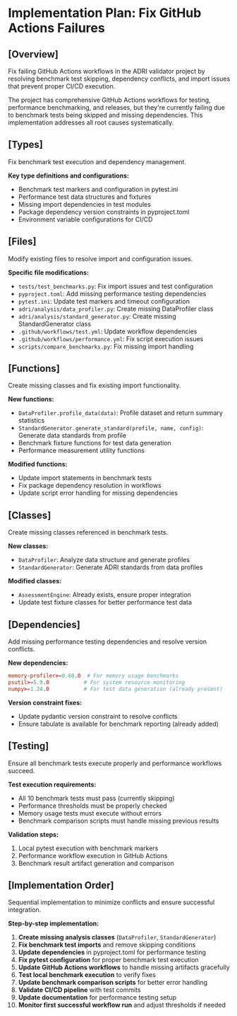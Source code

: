 # Implementation Plan: Fix GitHub Actions Failures

## [Overview]
Fix failing GitHub Actions workflows in the ADRI validator project by resolving benchmark test skipping, dependency conflicts, and import issues that prevent proper CI/CD execution.

The project has comprehensive GitHub Actions workflows for testing, performance benchmarking, and releases, but they're currently failing due to benchmark tests being skipped and missing dependencies. This implementation addresses all root causes systematically.

## [Types]
Fix benchmark test execution and dependency management.

**Key type definitions and configurations:**
- Benchmark test markers and configuration in pytest.ini
- Performance test data structures and fixtures  
- Missing import dependencies in test modules
- Package dependency version constraints in pyproject.toml
- Environment variable configurations for CI/CD

## [Files]
Modify existing files to resolve import and configuration issues.

**Specific file modifications:**
- `tests/test_benchmarks.py`: Fix import issues and test configuration
- `pyproject.toml`: Add missing performance testing dependencies
- `pytest.ini`: Update test markers and timeout configuration  
- `adri/analysis/data_profiler.py`: Create missing DataProfiler class
- `adri/analysis/standard_generator.py`: Create missing StandardGenerator class
- `.github/workflows/test.yml`: Update workflow dependencies
- `.github/workflows/performance.yml`: Fix script execution issues
- `scripts/compare_benchmarks.py`: Fix missing import handling

## [Functions]
Create missing classes and fix existing import functionality.

**New functions:**
- `DataProfiler.profile_data(data)`: Profile dataset and return summary statistics
- `StandardGenerator.generate_standard(profile, name, config)`: Generate data standards from profile
- Benchmark fixture functions for test data generation
- Performance measurement utility functions

**Modified functions:**  
- Update import statements in benchmark tests
- Fix package dependency resolution in workflows
- Update script error handling for missing dependencies

## [Classes]
Create missing classes referenced in benchmark tests.

**New classes:**
- `DataProfiler`: Analyze data structure and generate profiles
- `StandardGenerator`: Generate ADRI standards from data profiles  

**Modified classes:**
- `AssessmentEngine`: Already exists, ensure proper integration
- Update test fixture classes for better performance test data

## [Dependencies]
Add missing performance testing dependencies and resolve version conflicts.

**New dependencies:**
```toml
memory-profiler>=0.60.0  # For memory usage benchmarks
psutil>=5.9.0           # For system resource monitoring  
numpy>=1.24.0           # For test data generation (already present)
```

**Version constraint fixes:**
- Update pydantic version constraint to resolve conflicts
- Ensure tabulate is available for benchmark reporting (already added)

## [Testing]
Ensure all benchmark tests execute properly and performance workflows succeed.

**Test execution requirements:**
- All 10 benchmark tests must pass (currently skipping)
- Performance thresholds must be properly checked
- Memory usage tests must execute without errors
- Benchmark comparison scripts must handle missing previous results

**Validation steps:**
1. Local pytest execution with benchmark markers
2. Performance workflow execution in GitHub Actions
3. Benchmark result artifact generation and comparison

## [Implementation Order]
Sequential implementation to minimize conflicts and ensure successful integration.

**Step-by-step implementation:**

1. **Create missing analysis classes** (`DataProfiler`, `StandardGenerator`)
2. **Fix benchmark test imports** and remove skipping conditions  
3. **Update dependencies** in pyproject.toml for performance testing
4. **Fix pytest configuration** for proper benchmark test execution
5. **Update GitHub Actions workflows** to handle missing artifacts gracefully
6. **Test local benchmark execution** to verify fixes
7. **Update benchmark comparison scripts** for better error handling
8. **Validate CI/CD pipeline** with test commits
9. **Update documentation** for performance testing setup
10. **Monitor first successful workflow run** and adjust thresholds if needed
